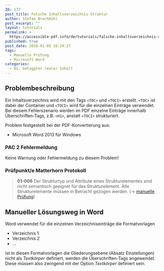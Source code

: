 ```yaml
---
ID: 177
post_title: Falsche Inhaltsverzeichnis-Struktur
author: Stefan Brechbühl
post_excerpt: ""
layout: tutorials
permalink: >
  https://accessible-pdf.info/de/tutorials/falsche-inhaltsverzeichnis-struktur/
published: true
post_date: 2018-01-05 16:24:27
tags:
  - Manuelle Prüfung
  - Microsoft Word
categories:
  - 01. Getaggter realer Inhalt
---
```

## Problembeschreibung

Ein Inhaltsverzeichnis wird mit den Tags `<TOC>` und `<TOCI>` erstellt. `<TOC>` ist dabei der Container und `<TOCI>` wird für die einzelnen Einträge verwendet. Bei diesem Fehlerszenario werden im PDF einzelne Einträge innerhalb Überschriften-Tags, z.B. `<H1>`, anstatt `<TOCI>` strukturiert.

Problem festgestellt bei der PDF-Konvertierung aus:

*   Microsoft Word 2013 für Windows

### PAC 2 Fehlermeldung

Keine Warnung oder Fehlermeldung zu diesem Problem!

### Prüfpunkt/e Matterhorn Protokoll

> **01-006** Der Strukturtyp und Attribute eines Strukturelementes sind nicht semantisch geeignet für das Strukturelement. Alle Strukturelemente müssen in Betracht gezogen werden. (→ [manuelle Prüfung][1])

## Manueller Lösungsweg in Word

Word verwendet für die einzelnen Verzeichniseinträge die Formatvorlagen

*   Verzeichnis 1
*   Verzeichnis 2
*   …

Ist in diesen Formatvorlagen die Gliederungsebene (Absatz Einstellungen) nicht als *Textkörper* definiert, werden die Überschriften-Tags angewendet. Diese müssen also zwingend mit der Option *Textkörper* definiert sein.

 [1]: https://accessible-pdf.info/de/glossar/#manuelle-pruefung